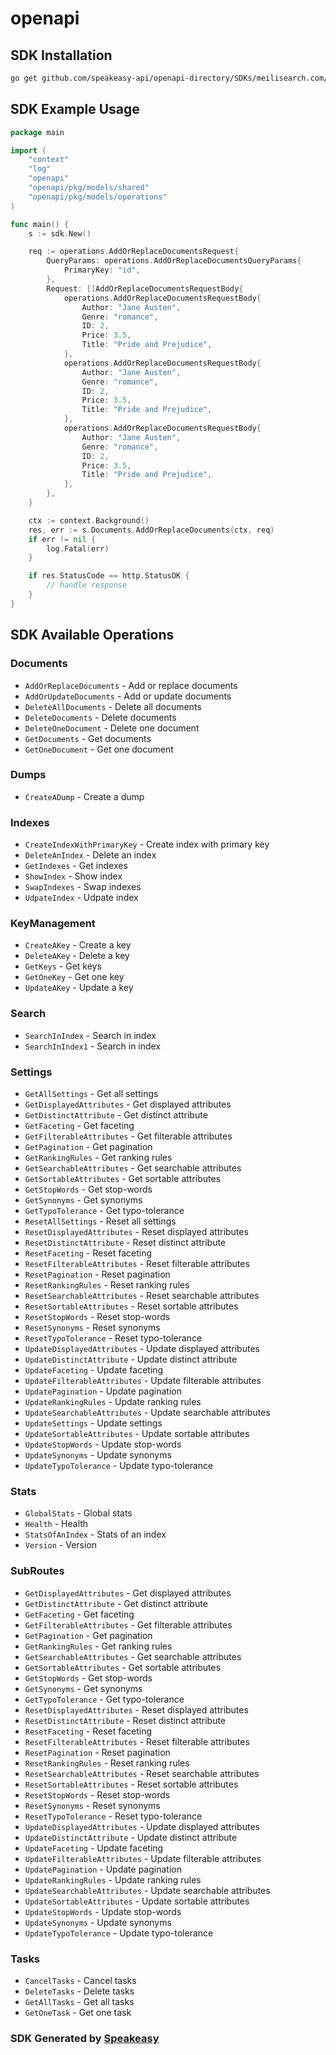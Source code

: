 # openapi

<!-- Start SDK Installation -->
## SDK Installation

```bash
go get github.com/speakeasy-api/openapi-directory/SDKs/meilisearch.com/1.0.0/go
```
<!-- End SDK Installation -->

## SDK Example Usage
<!-- Start SDK Example Usage -->
```go
package main

import (
    "context"
    "log"
    "openapi"
    "openapi/pkg/models/shared"
    "openapi/pkg/models/operations"
)

func main() {
    s := sdk.New()

    req := operations.AddOrReplaceDocumentsRequest{
        QueryParams: operations.AddOrReplaceDocumentsQueryParams{
            PrimaryKey: "id",
        },
        Request: []AddOrReplaceDocumentsRequestBody{
            operations.AddOrReplaceDocumentsRequestBody{
                Author: "Jane Austen",
                Genre: "romance",
                ID: 2,
                Price: 3.5,
                Title: "Pride and Prejudice",
            },
            operations.AddOrReplaceDocumentsRequestBody{
                Author: "Jane Austen",
                Genre: "romance",
                ID: 2,
                Price: 3.5,
                Title: "Pride and Prejudice",
            },
            operations.AddOrReplaceDocumentsRequestBody{
                Author: "Jane Austen",
                Genre: "romance",
                ID: 2,
                Price: 3.5,
                Title: "Pride and Prejudice",
            },
        },
    }

    ctx := context.Background()
    res, err := s.Documents.AddOrReplaceDocuments(ctx, req)
    if err != nil {
        log.Fatal(err)
    }

    if res.StatusCode == http.StatusOK {
        // handle response
    }
}
```
<!-- End SDK Example Usage -->

<!-- Start SDK Available Operations -->
## SDK Available Operations


### Documents

* `AddOrReplaceDocuments` - Add or replace documents
* `AddOrUpdateDocuments` - Add or update documents
* `DeleteAllDocuments` - Delete all documents
* `DeleteDocuments` - Delete documents
* `DeleteOneDocument` - Delete one document
* `GetDocuments` - Get documents
* `GetOneDocument` - Get one document

### Dumps

* `CreateADump` - Create a dump

### Indexes

* `CreateIndexWithPrimaryKey` - Create index with primary key
* `DeleteAnIndex` - Delete an index
* `GetIndexes` - Get indexes
* `ShowIndex` - Show index
* `SwapIndexes` - Swap indexes
* `UdpateIndex` - Udpate index 

### KeyManagement

* `CreateAKey` - Create a key
* `DeleteAKey` - Delete a key
* `GetKeys` - Get keys
* `GetOneKey` - Get one key
* `UpdateAKey` - Update a key

### Search

* `SearchInIndex` - Search in index
* `SearchInIndex1` - Search in index

### Settings

* `GetAllSettings` - Get all settings
* `GetDisplayedAttributes` - Get displayed attributes
* `GetDistinctAttribute` - Get distinct attribute
* `GetFaceting` - Get faceting
* `GetFilterableAttributes` - Get filterable attributes
* `GetPagination` - Get pagination
* `GetRankingRules` - Get ranking rules
* `GetSearchableAttributes` - Get searchable attributes
* `GetSortableAttributes` - Get sortable attributes
* `GetStopWords` - Get stop-words
* `GetSynonyms` - Get synonyms
* `GetTypoTolerance` - Get typo-tolerance
* `ResetAllSettings` - Reset all settings
* `ResetDisplayedAttributes` - Reset displayed attributes
* `ResetDistinctAttribute` - Reset distinct attribute
* `ResetFaceting` - Reset faceting
* `ResetFilterableAttributes` - Reset filterable attributes
* `ResetPagination` - Reset pagination
* `ResetRankingRules` - Reset ranking rules
* `ResetSearchableAttributes` - Reset searchable attributes
* `ResetSortableAttributes` - Reset sortable attributes
* `ResetStopWords` - Reset stop-words
* `ResetSynonyms` - Reset synonyms
* `ResetTypoTolerance` - Reset typo-tolerance
* `UpdateDisplayedAttributes` - Update displayed attributes
* `UpdateDistinctAttribute` - Update distinct attribute
* `UpdateFaceting` - Update faceting
* `UpdateFilterableAttributes` - Update filterable attributes
* `UpdatePagination` - Update pagination
* `UpdateRankingRules` - Update ranking rules
* `UpdateSearchableAttributes` - Update searchable attributes
* `UpdateSettings` - Update settings
* `UpdateSortableAttributes` - Update sortable attributes
* `UpdateStopWords` - Update stop-words
* `UpdateSynonyms` - Update synonyms
* `UpdateTypoTolerance` - Update typo-tolerance

### Stats

* `GlobalStats` - Global stats
* `Health` - Health
* `StatsOfAnIndex` - Stats of an index
* `Version` - Version

### SubRoutes

* `GetDisplayedAttributes` - Get displayed attributes
* `GetDistinctAttribute` - Get distinct attribute
* `GetFaceting` - Get faceting
* `GetFilterableAttributes` - Get filterable attributes
* `GetPagination` - Get pagination
* `GetRankingRules` - Get ranking rules
* `GetSearchableAttributes` - Get searchable attributes
* `GetSortableAttributes` - Get sortable attributes
* `GetStopWords` - Get stop-words
* `GetSynonyms` - Get synonyms
* `GetTypoTolerance` - Get typo-tolerance
* `ResetDisplayedAttributes` - Reset displayed attributes
* `ResetDistinctAttribute` - Reset distinct attribute
* `ResetFaceting` - Reset faceting
* `ResetFilterableAttributes` - Reset filterable attributes
* `ResetPagination` - Reset pagination
* `ResetRankingRules` - Reset ranking rules
* `ResetSearchableAttributes` - Reset searchable attributes
* `ResetSortableAttributes` - Reset sortable attributes
* `ResetStopWords` - Reset stop-words
* `ResetSynonyms` - Reset synonyms
* `ResetTypoTolerance` - Reset typo-tolerance
* `UpdateDisplayedAttributes` - Update displayed attributes
* `UpdateDistinctAttribute` - Update distinct attribute
* `UpdateFaceting` - Update faceting
* `UpdateFilterableAttributes` - Update filterable attributes
* `UpdatePagination` - Update pagination
* `UpdateRankingRules` - Update ranking rules
* `UpdateSearchableAttributes` - Update searchable attributes
* `UpdateSortableAttributes` - Update sortable attributes
* `UpdateStopWords` - Update stop-words
* `UpdateSynonyms` - Update synonyms
* `UpdateTypoTolerance` - Update typo-tolerance

### Tasks

* `CancelTasks` - Cancel tasks
* `DeleteTasks` - Delete tasks
* `GetAllTasks` - Get all tasks
* `GetOneTask` - Get one task
<!-- End SDK Available Operations -->

### SDK Generated by [Speakeasy](https://docs.speakeasyapi.dev/docs/using-speakeasy/client-sdks)

